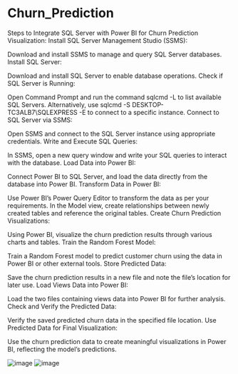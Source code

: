# Churn_Prediction
Steps to Integrate SQL Server with Power BI for Churn Prediction Visualization:
Install SQL Server Management Studio (SSMS):

Download and install SSMS to manage and query SQL Server databases.
Install SQL Server:

Download and install SQL Server to enable database operations.
Check if SQL Server is Running:

Open Command Prompt and run the command sqlcmd -L to list available SQL Servers.
Alternatively, use sqlcmd -S DESKTOP-TC3ALB7\SQLEXPRESS -E to connect to a specific instance.
Connect to SQL Server via SSMS:

Open SSMS and connect to the SQL Server instance using appropriate credentials.
Write and Execute SQL Queries:

In SSMS, open a new query window and write your SQL queries to interact with the database.
Load Data into Power BI:

Connect Power BI to SQL Server, and load the data directly from the database into Power BI.
Transform Data in Power BI:

Use Power BI’s Power Query Editor to transform the data as per your requirements.
In the Model view, create relationships between newly created tables and reference the original tables.
Create Churn Prediction Visualizations:

Using Power BI, visualize the churn prediction results through various charts and tables.
Train the Random Forest Model:

Train a Random Forest model to predict customer churn using the data in Power BI or other external tools.
Store Predicted Data:

Save the churn prediction results in a new file and note the file’s location for later use.
Load Views Data into Power BI:

Load the two files containing views data into Power BI for further analysis.
Check and Verify the Predicted Data:

Verify the saved predicted churn data in the specified file location.
Use Predicted Data for Final Visualization:

Use the churn prediction data to create meaningful visualizations in Power BI, reflecting the model’s predictions.

![image](https://github.com/user-attachments/assets/5e1eab14-dd65-4876-a278-3c9fa981a4d1)
![image](https://github.com/user-attachments/assets/49a5c94d-f618-403d-96d1-828e2f16e9ce)
